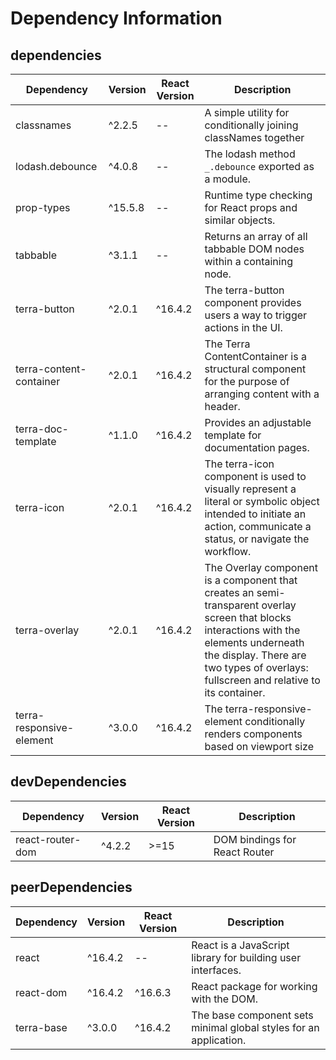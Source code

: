 # Dependency Information

## dependencies
| Dependency | Version | React Version | Description |
|-|-|-|-|
| classnames | ^2.2.5 | -- | A simple utility for conditionally joining classNames together |
| lodash.debounce | ^4.0.8 | -- | The lodash method `_.debounce` exported as a module. |
| prop-types | ^15.5.8 | -- | Runtime type checking for React props and similar objects. |
| tabbable | ^3.1.1 | -- | Returns an array of all tabbable DOM nodes within a containing node. |
| terra-button | ^2.0.1 | ^16.4.2 | The terra-button component provides users a way to trigger actions in the UI. |
| terra-content-container | ^2.0.1 | ^16.4.2 | The Terra ContentContainer is a structural component for the purpose of arranging content with a header. |
| terra-doc-template | ^1.1.0 | ^16.4.2 | Provides an adjustable template for documentation pages. |
| terra-icon | ^2.0.1 | ^16.4.2 | The terra-icon component is used to visually represent a literal or symbolic object intended to initiate an action, communicate a status, or navigate the workflow. |
| terra-overlay | ^2.0.1 | ^16.4.2 | The Overlay component is a component that creates an semi-transparent overlay screen that blocks interactions with the elements underneath the display. There are two types of overlays: fullscreen and relative to its container. |
| terra-responsive-element | ^3.0.0 | ^16.4.2 | The terra-responsive-element conditionally renders components based on viewport size |

## devDependencies
| Dependency | Version | React Version | Description |
|-|-|-|-|
| react-router-dom | ^4.2.2 | >=15 | DOM bindings for React Router |

## peerDependencies
| Dependency | Version | React Version | Description |
|-|-|-|-|
| react | ^16.4.2 | -- | React is a JavaScript library for building user interfaces. |
| react-dom | ^16.4.2 | ^16.6.3 | React package for working with the DOM. |
| terra-base | ^3.0.0 | ^16.4.2 | The base component sets minimal global styles for an application. |
